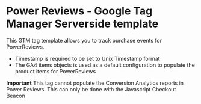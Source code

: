 # Power Reviews - Google Tag Manager Serverside template

This GTM tag template allows you to track purchase events for PowerReviews.

* Timestamp is required to be set to Unix Timestamp format
* The GA4 items objects is used as a default configuration to populate the product items for PowerReviews

**Important**
This tag cannot populate the Conversion Analytics reports in Power Reviews. This can only be done with the Javascript Checkout Beacon

